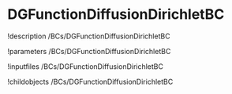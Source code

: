 <!-- MOOSE Documentation Stub: Remove this when content is added. -->

# DGFunctionDiffusionDirichletBC
!description /BCs/DGFunctionDiffusionDirichletBC

!parameters /BCs/DGFunctionDiffusionDirichletBC

!inputfiles /BCs/DGFunctionDiffusionDirichletBC

!childobjects /BCs/DGFunctionDiffusionDirichletBC
